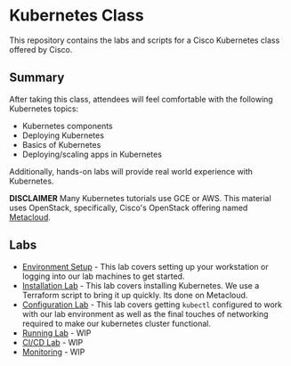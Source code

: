 # Kubernetes Class

This repository contains the labs and scripts for a Cisco Kubernetes class offered by Cisco.

## Summary
After taking this class, attendees will feel comfortable with the following Kubernetes topics: 

*  Kubernetes components
*  Deploying Kubernetes
*  Basics of Kubernetes 
*  Deploying/scaling apps in Kubernetes

Additionally, hands-on labs will provide real world experience with Kubernetes.  

__DISCLAIMER__ Many Kubernetes tutorials use GCE or AWS.  This material uses OpenStack, specifically, Cisco's OpenStack offering named [Metacloud](http://www.cisco.com/c/en/us/products/cloud-systems-management/metacloud/index.html). 

## Labs

* [Environment Setup](00-Setup/README.md) - This lab covers setting up your workstation or logging into our lab machines to get started.  
* [Installation Lab](01-Install/README.md) - This lab covers installing Kubernetes.  We use a Terraform script to bring it up quickly.  Its done on Metacloud. 
* [Configuration Lab](02-Config/README.md) - This lab covers getting ```kubectl``` configured to work with our lab environment as well as the final touches of networking required to make our kubernetes cluster functional.  
* [Running Lab](03-Running/README.md) - WIP
* [CI/CD Lab](04-CICD/README.md) - WIP
* [Monitoring](05-Monitor/README.md) - WIP



